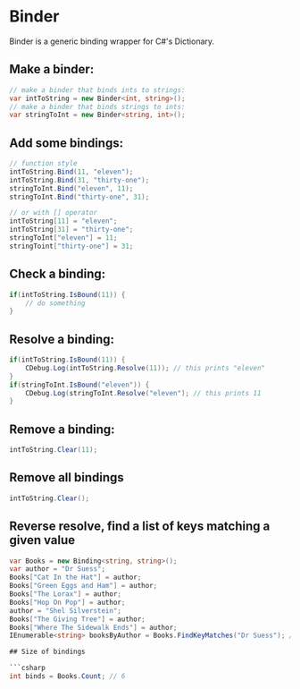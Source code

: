 # Binder

Binder is a generic binding wrapper for C#'s Dictionary.

## Make a binder:

```csharp
// make a binder that binds ints to strings:
var intToString = new Binder<int, string>();
// make a binder that binds strings to ints:
var stringToInt = new Binder<string, int>();
```

## Add some bindings:

```csharp
// function style
intToString.Bind(11, "eleven");
intToString.Bind(31, "thirty-one");
stringToInt.Bind("eleven", 11);
stringToInt.Bind("thirty-one", 31);

// or with [] operator
intToString[11] = "eleven";
intToString[31] = "thirty-one";
stringToInt["eleven"] = 11;
stringToint["thirty-one"] = 31;
```

## Check a binding:

```csharp
if(intToString.IsBound(11)) {
	// do something
}
```

## Resolve a binding:

```csharp
if(intToString.IsBound(11)) {
	CDebug.Log(intToString.Resolve(11)); // this prints "eleven"
}
if(stringToInt.IsBound("eleven")) {
	CDebug.Log(stringToInt.Resolve("eleven"); // this prints 11
}
```

## Remove a binding:

```csharp
intToString.Clear(11);
```

## Remove all bindings

```csharp
intToString.Clear();
```

## Reverse resolve, find a list of keys matching a given value

```csharp
var Books = new Binding<string, string>();
var author = "Dr Suess";
Books["Cat In the Hat"] = author;
Books["Green Eggs and Ham"] = author;
Books["The Lorax"] = author;
Books["Hop On Pop"] = author;
author = "Shel Silverstein";
Books["The Giving Tree"] = author;
Books["Where The Sidewalk Ends"] = author;
IEnumerable<string> booksByAuthor = Books.FindKeyMatches("Dr Suess"); // returns 4 books matching Dr Suess

## Size of bindings

```csharp
int binds = Books.Count; // 6
```

